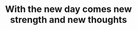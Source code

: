 ---
title: "With the new day comes new strength and new thoughts"
attribution: "Eleanor Roosevelt"
related:
  - Eleanor_Roosevelt_portrait_1933.jpg
  - Eleanor Roosevelt - Wikipedia
  - RISE STRONG
tags:
  - Eleanor Roosevelt
  - A new day
  - Failure
  - Quote
  - Survive
---